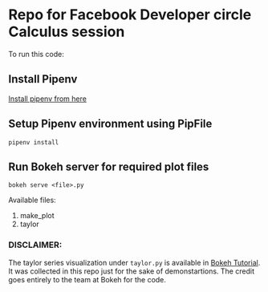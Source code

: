 # Repo for Facebook Developer circle Calculus session
To run this code:

## Install Pipenv
[Install pipenv from here](https://github.com/pypa/pipenv)

## Setup Pipenv environment using PipFile
```pipenv install```

## Run Bokeh server for required plot files
```bokeh serve <file>.py```

Available files:
1. make_plot
2. taylor

### DISCLAIMER:
The taylor series visualization under ```taylor.py``` is available in [Bokeh
Tutorial](https://github.com/bokeh/bokeh/blob/master/examples/app/taylor.py). It
was collected in this repo just for the sake of demonstartions. The credit goes
entirely to the team at Bokeh for the code.